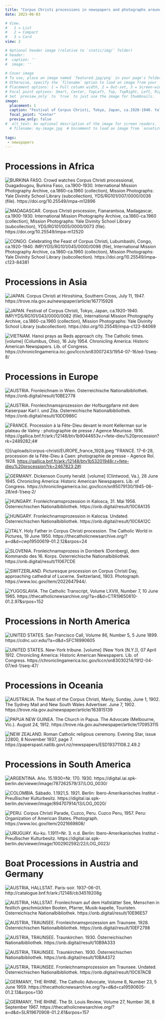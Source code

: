 ```yaml
---
title: "Corpus Christi processions in newspapers and photographs around the world"
date: 2023-06-03

# View.
#   1 = List
#   2 = Compact
#   3 = Card
view: 2

# Optional header image (relative to `static/img/` folder)
# header:
#  caption: ''
#  image: ''
 
# Cover image
# To use, place an image named `featured.jpg/png` in your page's folder.
# Otherwise, specify the `filename` option to load an image from your `assets/media/` folder.
# Placement options: 1 = Full column width, 2 = Out-set, 3 = Screen-width
# Focal point options: Smart, Center, TopLeft, Top, TopRight, Left, Right, BottomLeft, Bottom, BottomRight
# Set `preview_only` to `true` to just use the image for thumbnails.
image:
  placement: 1
  caption: "Festival of Corpus Christi, Tokyo, Japan, ca.1920-1940. Yale Divinity School Library"
  focal_point: "Center"
  preview_only: false
#  alt_text: An optional description of the image for screen readers.
  # filename: my-image.jpg  # Uncomment to load an image from `assets/media/` instead.
  
tags:
 - newspapers
---
```


# Processions in Africa

![](/uploads/corpus-christi/AFRICA_burkina.jpg "BURKINA FASO. Crowd watches Corpus Christi processional, Ouagadougou, Burkina Faso, ca.1900-1930. International Mission Photography Archive, ca.1860-ca.1960 (collection), Mission Photographs: Yale Divinity School Library (subcollection), YDS/RG101/007/0000/0036 (file). https://doi.org/10.25549/impa-m12896")

![](/uploads/corpus-christi/AFRICA_congo.jpg "MADAGASCAR. Corpus Christi procession, Fianarantsoa, Madagascar, ca.1900-1930. International Mission Photography Archive, ca.1860-ca.1960 (collection), Mission Photographs: Yale Divinity School Library (subcollection), YDS/RG101/005/0000/0073 (file). https://doi.org/10.25549/impa-m12520")

![](/uploads/corpus-christi/AFRICA_madagascar.jpg "CONGO. Celebrating the Feast of Corpus Christi, Lubumbashi, Congo, ca.1920-1940. IMP/YDS/RG101/045/0000/0098 (file), International Mission Photography Archive, ca.1860-ca.1960 (collection), Mission Photographs: Yale Divinity School Library (subcollection). https://doi.org/10.25549/impa-c123-84381 ")

# Processions in Asia 

![](/uploads/corpus-christi/ASIA_japan_hiroshima.jpg "JAPAN. Corpus Christi at Hiroshima, Southern Cross, July 11, 1947. https://trove.nla.gov.au/newspaper/article/167715926")

![](/uploads/corpus-christi/ASIA_japan_tokyo.jpg "JAPAN. Festival of Corpus Christi, Tokyo, Japan, ca.1920-1940. IMP/YDS/RG101/043/0000/0082 (file), International Mission Photography Archive, ca.1860-ca.1960 (collection), Mission Photographs: Yale Divinity School Library (subcollection). https://doi.org/10.25549/impa-c123-84069")

![](/uploads/corpus-christi/ASIA_vietnam.jpg "VIETNAM. Hanoi prays as Reds approach city. The Catholic times. [volume] (Columbus, Ohio), 16 July 1954. Chronicling America: Historic American Newspapers. Lib. of Congress. https://chroniclingamerica.loc.gov/lccn/sn83007243/1954-07-16/ed-1/seq-8/")

# Processions in Europe

![](/uploads/corpus-christi/EUROPE_austria_1895.jpg "AUSTRIA. Fronleichnam in Wien. Osterreichische Nationalbibliothek. https://onb.digital/result/10BE2778")

![](/uploads/corpus-christi/EUROPE_austria_karl.jpg "AUSTRIA. Fronleichnamsprozession der Hofburgpfarre mit dem Kaiserpaar Karl I. und Zita. Osterreichische Nationalbibliothek. https://onb.digital/result/10DD986C")

![](/uploads/corpus-christi/EUROPE_france_1916.jpeg "FRANCE. Procession à la Fête-Dieu devant le mont Kellerman sur le plateau de Valmy : photographie de presse / Agence Meurisse. 1916. https://gallica.bnf.fr/ark:/12148/btv1b9044653v.r=fete-dieu%20procession?rk=2489282;4#")

![](/uploads/corpus-christi/EUROPE_france_1928.jpeg "FRANCE. 17-6-28, procession de la Fête-Dieu à Caen: photographie de presse - Agence Rol. 1928. https://gallica.bnf.fr/ark:/12148/btv1b53201948r.r=fete-dieu%20procession?rk=2467823;2#)

![](/uploads/corpus-christi/EUROPE_germany_munich.jpg "GERMANY. Dickenson County herald. [volume] (Clintwood, Va.), 28 June 1945. Chronicling America: Historic American Newspapers. Lib. of Congress. https://chroniclingamerica.loc.gov/lccn/sn95079130/1945-06-28/ed-1/seq-2/")

![](/uploads/corpus-christi/EUROPE_hungary_1956.jpg "HUNGARY. Fronleichnamsprozession in Kalosca, 31. Mai 1956. Österreichischen Nationalbibliothek. https://onb.digital/result/10C6A135")

![](/uploads/corpus-christi/EUROPE_hungary_undated.jpg "HUNGARY. Fronleichnamsprozession in Kalocsa. Undated. Österreichischen Nationalbibliothek. https://onb.digital/result/10C6A12C")

![](/uploads/corpus-christi/EUROPE_italy_1950.jpg "ITALY. Holy Father in Corpus Christi procession. The Catholic World in Pictures, 19 June 1950. https://thecatholicnewsarchive.org/?a=d&d=cwp19500619-01.2.12&srpos=24")

![](/uploads/corpus-christi/EUROPE_slovenia.jpg "SLOVENIA. Fronleichnamsprozess in Dornberk (Dornberg), dem Kommando des 16. Korps. Osterreichische Nationalbibliothek. https://onb.digital/result/11067CDE")

![](/uploads/corpus-christi/EUROPE_switzerland_1903.jpg "SWITZERLAND. Picturesque procession on Corpus Christi Day, approaching cathedral of Lucerne. Switzerland, 1903. Photograph. https://www.loc.gov/item/2022647944/.")

![](/uploads/corpus-christi/EUROPE_yugoslavia.jpg "YUGOSLAVIA. The Catholic Transcript, Volume LXVIII, Number 7, 10 June 1965. https://thecatholicnewsarchive.org/?a=d&d=CTR19650610-01.2.97&srpos=152")

# Processions in North America

![](/uploads/corpus-christi/NORTHAMERICA_california.jpg "UNITED STATES. San Francisco Call, Volume 86, Number 5, 5 June 1899. https://cdnc.ucr.edu/?a=d&d=SFC18990605")

![](/uploads/corpus-christi/NORTHAMERICA_newmexico.jpg "UNITED STATES. New-York tribune. [volume] (New York [N.Y.]), 07 April 1912. Chronicling America: Historic American Newspapers. Lib. of Congress. https://chroniclingamerica.loc.gov/lccn/sn83030214/1912-04-07/ed-1/seq-47/")

# Processions in Oceania

![](/uploads/corpus-christi/OCEANIA_Australia.jpg "AUSTRALIA. The feast of the Corpus Christi, Manly, Sunday, June 1, 1902. The Sydney Mail and New South Wales Advertiser. June 7, 1902. https://trove.nla.gov.au/newspaper/article/163815139")

![](/uploads/corpus-christi/OCEANIA_papua.jpg "PAPUA NEW GUINEA. The Church in Papua. The Advocate (Melbourne, Vic.). August 24, 1912. https://trove.nla.gov.au/newspaper/article/170953115")

![](/uploads/corpus-christi/OCEANIA_newzealand.jpg "NEW ZEALAND. Roman Catholic religious ceremony. Evening Star, issue 22800, 8 November 1937, page 7. https://paperspast.natlib.govt.nz/newspapers/ESD19371108.2.49.2")

# Processions in South America

![](/uploads/corpus-christi/SOUTHAMERICA_argentina.jfif "ARGENTINA. Año. 15.1930=Nr. 170. 1930. 
https://digital.iai.spk-berlin.de/viewer/image/787262579/37/LOG_0030/")

![](/uploads/corpus-christi/SOUTHAMERICA_colombia.jfif "COLOMBIA. Sábado. 1.1921,5. 1921. Berlin: Ibero-Amerikanisches Institut - Preußischer Kulturbesitz. 
https://digital.iai.spk-berlin.de/viewer/image/894707914/13/LOG_0020/")

![](/uploads/corpus-christi/SOUTHAMERICA_peru.jpg "PERU. Corpus Christi Parade, Cuzco, Peru. Cuzco Peru, 1957. Peru: Organization of American States. Photograph. https://www.loc.gov/item/2021669808/")

![](/uploads/corpus-christi/SOUTHAMERICA_uruguay.png "URUGUAY. Ku-ku. 1.1911=Nr. 3. n.d. Berlin: Ibero-Amerikanisches Institut - Preußischer Kulturbesitz.
https://digital.iai.spk-berlin.de/viewer/image/1002902592/22/LOG_0023/")

# Boat Processions in Austria and Germany

![](/uploads/corpus-christi/boat_AUSTRIA_Hallstat_1937.jpeg "AUSTRIA, HALLSTAT. Paris-soir. 1937-06-01. http://catalogue.bnf.fr/ark:/12148/cb34519208g")

![](/uploads/corpus-christi/boat_AUSTRIA_Hallstat_1966.jpg "AUSTRIA, HALLSTAT. Fronleichnam auf dem Hallstätter See, Menschen in festlich geschmückten Booten, Pfarrer, Musik-kapelle, Touristen. Osterreichische Nationalbibliothek. https://onb.digital/result/10E96E57")

![](/uploads/corpus-christi/boat_AUSTRIA_traunsee_1928.jpg "AUSTRIA, TRAUNSEE. Fronleichnamsprozession am Traunsee. 1928. Österreichischen Nationalbibliothek. 
https://onb.digital/result/10EF2798")

![](/uploads/corpus-christi/boat_AUSTRIA_traunsee_1930_a.jpg "AUSTRIA, TRAUNSEE. Traunkirchen. 1930. Österreichischen Nationalbibliothek. https://onb.digital/result/10B9A333")

![](/uploads/corpus-christi/boat_AUSTRIA_traunsee_1930_b.jpg "AUSTRIA, TRAUNSEE. Traunkirchen. 1930. Österreichischen Nationalbibliothek. https://onb.digital/result/10BA4372")

![](/uploads/corpus-christi/boat_AUSTRIA_traunsee_undated.jpg "AUSTRIA, TRAUNSEE. Fronleichnamsprozession am Traunsee. Undated. Österreichischen Nationalbibliothek. https://onb.digital/result/10C67ACB")

![](/uploads/corpus-christi/boat_GERMANY_rhine_1959.jpg "GERMANY, THE RHINE. The Catholic Advocate, Volume 8, Number 23, 5 June 1959. https://thecatholicnewsarchive.org/?a=d&d=ca19590605-01.2.13&srpos=130")

![](/uploads/corpus-christi/boat_GERMANY_rhine_1967.jpg "GERMANY, THE RHINE. The St. Louis Review, Volume 27, Number 36, 8 September 1967. https://thecatholicnewsarchive.org/?a=d&d=SLR19670908-01.2.61&srpos=157")

